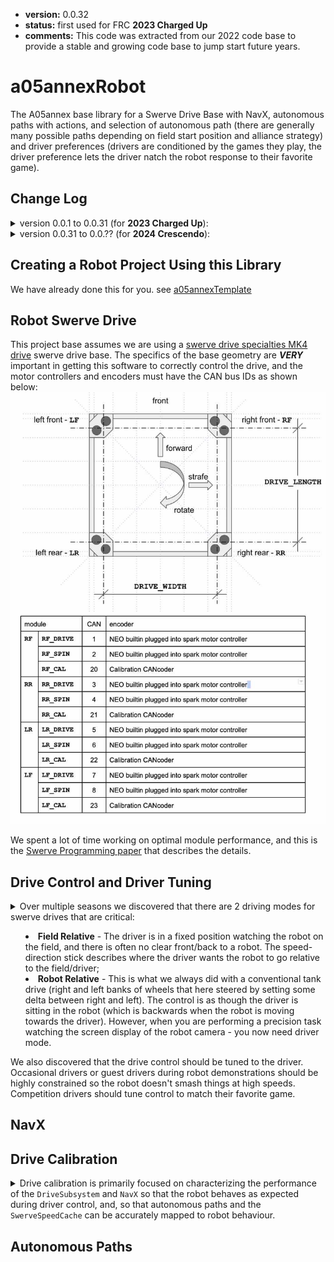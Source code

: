 * **version:** 0.0.32
* **status:** first used for FRC **2023 Charged Up**
* **comments:** This code was extracted from our 2022 code base to provide a stable and growing code
  base to jump start future years.

# a05annexRobot

The A05annex base library for a Swerve Drive Base with NavX, autonomous paths with actions, and selection of
autonomous path (there are generally many possible paths depending on field start position and alliance strategy)
and driver preferences (drivers are conditioned by the games they play, the driver preference lets the driver natch
the robot response to their favorite game).

## Change Log

<details>
  <summary>version 0.0.1 to 0.0.31 (for <b>2023 Charged Up</b>):</summary>
  <ul>
  <li>0.0.1 - Initial internal release;</li>
  <li>0.0.2 - Optional mirroring of autonomous for <b>2023 Charged Up</b>;</li>
  <li>0.0.4 - AbsoluteTranslateCommand - move by position;</li>
  <li>0.0.8 - Added getClosestDownField(), getClosestUpField(), getClosestDownOrUpField() to
            NavX.HeadingInfo;</li>
  <li>0.0.9 - Added max speed and heading correction at end of translate;</li>
  <li>0.0.10 - AbsoluteSmartTranslateCommand - first smart motion implementation;</li>
  <li>0.0.11 - Tuned smart motion coefficients;</li>
  <li>0.0.12 - Made heading correction after translate optional;</li>
  <li>0.0.13 - Added a NavX calibration factor to minimize rotational drift;</li>
  <li>0.0.15 - Current limited swerve drive and spin motors;</li>
  <li>0.0.16 - Changed ordering of swerves in translate commands to try to reduce rotational drift;</li>
  <li>0.0.17 - ISwerveDrive can be set for the A05DriveCommand allowing extension of the DriveSubsystem
             that add game-specific functionality;</li>
  <li>0.0.18 - Added a recalibrate method for the swerve so it could be recalibrated prior to any enable, this was
             a band-aid to not burning configuration into the Spark and having occasional configuration
             issues;</li>
  <li>0.0.19 - Fixed a burning configuration state into the Sparks problem introduced in 0.0.18;</li>
  <li>0.0.20 - Added a methods to IServeDrive to get the actual underlying subsystem;</li>
  <li>0.0.21 - Code to burn default configuration into the Sparks;</li>
  <li>0.0.23 - Post-competition cleanup. Moving common Spark-NEO and Spark-NOE550 combination into
             a tested wrapper that formalizes our 95% use case into a sample and repeatable pattern;</li>
  <li>0.0.29 - Added SpeedCachedSwerve;</li>
  <li>0.0.30 - Added A05AprilTagPositionCommand;</li>
  <li>0.0.31 - Cleanup and testing of SwerveSpeedCache phase adjustment.</li>
  </ul>
</details>
<details>
  <summary>version 0.0.31 to 0.0.?? (for <b>2024 Crescendo</b>):</summary>
  <ul>
  <li>0.0.32 - 2024 WPIlib beta version 2024.1.1-beta-4 integration:</li>
    <ul>
    <li>update build to gradle 8.4;</li>
    <li>Java support to Java 17;</li>
    <li>update all vendor dependencies;</li>
    <li>replaced deprecated edu.wpi.first.wpilibj2.command.CommandBase class with
      edu.wpi.first.wpilibj2.command.Command;</li>
    <li>Migrate from CTRE Phoenix5 to Phoenix6 software (only applies to the CAN coders on the swerve
      modules (a painful change in the programming model and the initialization defaults for the
      CANcoder).</li>
    </ul>
  </ul>
</details>

## Creating a Robot Project Using this Library

We have already done this for you. see [a05annexTemplate](https://github.com/A05annex/a05annexTemplate)


## Robot Swerve Drive

This project base assumes we are using a
[swerve drive specialties MK4 drive](https://www.swervedrivespecialties.com/products/mk4-swerve-module?variant=39376675143793)
swerve drive base. The specifics of the base geometry are ***VERY*** important in getting this software to correctly
control the drive, and the motor controllers and encoders must have the CAN bus IDs as shown below:
![alt text](./resources/SwerveConfiguration.jpg "Swerve Configuration")

We spent a lot of time working on optimal module performance, and this is
the [Swerve Programming paper](./resources/SwerveProgramming.pdf) that describes the details.

## Drive Control and Driver Tuning

<details>
<summary>Over multiple seasons we discovered that there are 2 driving modes for swerve drives that are critical:
<ul>
    <li><b>Field Relative</b> - The driver is in a fixed position watching the robot on the field, and there is often
     no clear front/back to a robot. The speed-direction stick describes where the driver wants the robot to go 
     relative to the field/driver;</li>
    <li><b>Robot Relative</b> - This is what we always did with a conventional tank drive (right and left banks of
     wheels that here steered by setting some delta between right and left). The control is as though the driver is
     sitting in the robot (which is backwards when the robot is moving towards the driver). However, when you are
     performing a precision task watching the screen display of the robot camera - you now need driver mode.</li>
</ul>
We also discovered that the drive control should be tuned to the driver. Occasional drivers or guest drivers during
robot demonstrations should be highly constrained so the robot doesn't smash things at high speeds. Competition
drivers should tune control to match their favorite game.
</summary>

### Field Relative

What is happening in field-relative mode is we simply difference the stick direction with the
robot heading to transform the field relative direction to a robot relative direction.

### Robot Relative

What is happening in robot-relative mode is that stick direction is the robot-relative direction. Note that if
the camera is not facing directly forward, it is easy to change the robot-relative to camera relative by simply
differencing the stick direction with the
camera heading (relative to the robot) to transform the camera relative direction to a robot relative direction.

### Driver Tuning

The most important aspect of driver tuning is the realization that there are potentially many different drivers of
the robot with very different driving skill sets and that it is desirable to be able to specify a specific driver
or generalized driver skill set, and reset the robot control to reflect that. How do we do that? We save a variety
of driver profiles and support loading the appropriate driver profile when the robot is powered-up.

</details>

## NavX

## Drive Calibration

<details>
<summary>Drive calibration is primarily focused on characterizing the performance of the <code>DriveSubsystem</code>
and <code>NavX</code> so that the robot behaves as expected during driver control, and, so that autonomous paths and
the <code>SwerveSpeedCache</code> can be accurately mapped to robot behaviour.
</summary>

</details>

## Autonomous Paths
